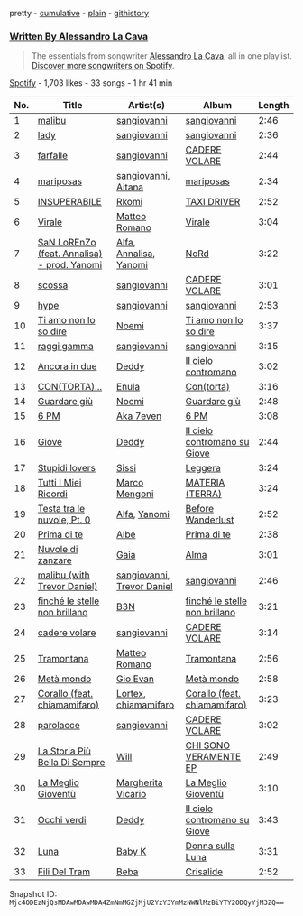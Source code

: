 pretty - [cumulative](/playlists/cumulative/37i9dQZF1EFzML3sgXnWTr.md) - [plain](/playlists/plain/37i9dQZF1EFzML3sgXnWTr) - [githistory](https://github.githistory.xyz/mackorone/spotify-playlist-archive/blob/main/playlists/plain/37i9dQZF1EFzML3sgXnWTr)

### [Written By Alessandro La Cava](https://open.spotify.com/playlist/37i9dQZF1EFzML3sgXnWTr)

> The essentials from songwriter <a href="https://artists.spotify.com/songwriter/0Na8xJd70B204c85CX7s7K">Alessandro La Cava</a>, all in one playlist\. <a href="spotify:genre:0JQ5DAqbMKFSCjnQr8QZ3O">Discover more songwriters on Spotify</a>.

[Spotify](https://open.spotify.com/user/spotify) - 1,703 likes - 33 songs - 1 hr 41 min

| No. | Title | Artist(s) | Album | Length |
|---|---|---|---|---|
| 1 | [malibu](https://open.spotify.com/track/4p0o4pBoJPxYMXKhYbRzzw) | [sangiovanni](https://open.spotify.com/artist/7dL0nOHwnSAsNAwpkPSGWP) | [sangiovanni](https://open.spotify.com/album/4glIx4caTnxFFuRP5tUFaz) | 2:46 |
| 2 | [lady](https://open.spotify.com/track/1h9HxkDH67X8cig593BBOb) | [sangiovanni](https://open.spotify.com/artist/7dL0nOHwnSAsNAwpkPSGWP) | [sangiovanni](https://open.spotify.com/album/4glIx4caTnxFFuRP5tUFaz) | 2:36 |
| 3 | [farfalle](https://open.spotify.com/track/32KxxVUfXnbdujTh5DGmgu) | [sangiovanni](https://open.spotify.com/artist/7dL0nOHwnSAsNAwpkPSGWP) | [CADERE VOLARE](https://open.spotify.com/album/5IQdzZjqyRJ9oVIRX6LXPD) | 2:44 |
| 4 | [mariposas](https://open.spotify.com/track/5R2hNuiiwnKVAUNktF9j2Y) | [sangiovanni](https://open.spotify.com/artist/7dL0nOHwnSAsNAwpkPSGWP), [Aitana](https://open.spotify.com/artist/7eLcDZDYHXZCebtQmVFL25) | [mariposas](https://open.spotify.com/album/5oSxZwLHXX8NOpayMUC9VH) | 2:34 |
| 5 | [INSUPERABILE](https://open.spotify.com/track/3nNxdeQX9iFeuosMcFEeDd) | [Rkomi](https://open.spotify.com/artist/056KMTw6IztdQjBmFfVyO3) | [TAXI DRIVER](https://open.spotify.com/album/6et3LALeDMavQqtIn2AC3Z) | 2:52 |
| 6 | [Virale](https://open.spotify.com/track/2UaTiaxdp9uaRb6fMy8qpR) | [Matteo Romano](https://open.spotify.com/artist/5Imsy0ZXNi7uWLJpP5dZ8b) | [Virale](https://open.spotify.com/album/0rSZMkAo12juM5issAjerT) | 3:04 |
| 7 | [SaN LoREnZo \(feat\. Annalisa\) \- prod\. Yanomi](https://open.spotify.com/track/7yGaVzGU1qKp92Xd4zV94i) | [Alfa](https://open.spotify.com/artist/7GacyaFUp0qkEJglERX9N7), [Annalisa](https://open.spotify.com/artist/0EqkKYDK9EkKY5N7zU3FPv), [Yanomi](https://open.spotify.com/artist/6YgYCNwq3DkSXEd6kGxoZW) | [NoRd](https://open.spotify.com/album/4LDkteS52GRbR6rjrbhFkV) | 3:22 |
| 8 | [scossa](https://open.spotify.com/track/7aoU4HfD4yc1LhpyldWFtm) | [sangiovanni](https://open.spotify.com/artist/7dL0nOHwnSAsNAwpkPSGWP) | [CADERE VOLARE](https://open.spotify.com/album/67LfyhhnPgGxXKMDuXzLnT) | 3:01 |
| 9 | [hype](https://open.spotify.com/track/4DWCjOAFbhfjZzcvKkleIx) | [sangiovanni](https://open.spotify.com/artist/7dL0nOHwnSAsNAwpkPSGWP) | [sangiovanni](https://open.spotify.com/album/4glIx4caTnxFFuRP5tUFaz) | 2:53 |
| 10 | [Ti amo non lo so dire](https://open.spotify.com/track/0ghwEektHMemDGqmOzsNnc) | [Noemi](https://open.spotify.com/artist/62C5P1caRIK12ndTkzNJjA) | [Ti amo non lo so dire](https://open.spotify.com/album/4xdh3qnIp6cwjHUzq27svz) | 3:37 |
| 11 | [raggi gamma](https://open.spotify.com/track/6UEPZv9ZGcoZRxnkCq5C2p) | [sangiovanni](https://open.spotify.com/artist/7dL0nOHwnSAsNAwpkPSGWP) | [sangiovanni](https://open.spotify.com/album/7oMyjqYnpRhVYQKwjHrnFd) | 3:15 |
| 12 | [Ancora in due](https://open.spotify.com/track/70rhDfMyFQBSshpXUovMEh) | [Deddy](https://open.spotify.com/artist/7FoxLMG7HePgQvwDfJj7VR) | [Il cielo contromano](https://open.spotify.com/album/3yPQgxO1KYgLhjsViwdqzt) | 3:02 |
| 13 | [CON\(TORTA\)...](https://open.spotify.com/track/1DJZ3oXntTxMIeqQKodeX0) | [Enula](https://open.spotify.com/artist/31NYlMTjh7MnQW9TPHL8pR) | [Con\(torta\)](https://open.spotify.com/album/4XTcBZhbAcDSLO8blO4RBd) | 3:16 |
| 14 | [Guardare giù](https://open.spotify.com/track/0nZzbRLYgvdkQB6EKjWfAL) | [Noemi](https://open.spotify.com/artist/62C5P1caRIK12ndTkzNJjA) | [Guardare giù](https://open.spotify.com/album/7sjHSwxgGeW1VhT8mBKluB) | 2:48 |
| 15 | [6 PM](https://open.spotify.com/track/5Lh0AgBMU1xRNLZ8iPW4bS) | [Aka 7even](https://open.spotify.com/artist/0lQtBhjEJpoOroQS6fbWMc) | [6 PM](https://open.spotify.com/album/7hrXbPpSWQ4xd1uuOnAuT5) | 3:08 |
| 16 | [Giove](https://open.spotify.com/track/7B6OCZyGDckCQvg839dN7N) | [Deddy](https://open.spotify.com/artist/7FoxLMG7HePgQvwDfJj7VR) | [Il cielo contromano su Giove](https://open.spotify.com/album/21gWOI8QKz6gRqEEyUJbdy) | 2:44 |
| 17 | [Stupidi lovers](https://open.spotify.com/track/6eZXzI6f0nHiTtL2C2V8E8) | [Sissi](https://open.spotify.com/artist/6P7jNZ4DCs766yu5td601i) | [Leggera](https://open.spotify.com/album/6vtGqGLz1IqeLtEXwluv70) | 3:24 |
| 18 | [Tutti I Miei Ricordi](https://open.spotify.com/track/6TcnHPvUaY3OH6SKKiS2N1) | [Marco Mengoni](https://open.spotify.com/artist/3xGlLcG9CUrs5MvFkSLOS5) | [MATERIA \(TERRA\)](https://open.spotify.com/album/38nebQ0IpOOQ4y8OERnIwZ) | 3:24 |
| 19 | [Testa tra le nuvole, Pt\. 0](https://open.spotify.com/track/6jm6xEF89GMviLo8GILp6z) | [Alfa](https://open.spotify.com/artist/7GacyaFUp0qkEJglERX9N7), [Yanomi](https://open.spotify.com/artist/6YgYCNwq3DkSXEd6kGxoZW) | [Before Wanderlust](https://open.spotify.com/album/4m56Ae5dOv24XbtQLYtXKp) | 2:52 |
| 20 | [Prima di te](https://open.spotify.com/track/58IqnJR6PRquHRqf4jLbdi) | [Albe](https://open.spotify.com/artist/6eBpe3hqpzEJPqh8bREqI6) | [Prima di te](https://open.spotify.com/album/5t9ito4iEA9Qo9tTOMFpdp) | 2:38 |
| 21 | [Nuvole di zanzare](https://open.spotify.com/track/5WGBPphxMAMtxEOIPGsqeJ) | [Gaia](https://open.spotify.com/artist/3AVx3OBPIk4pJQllAXoVs1) | [Alma](https://open.spotify.com/album/0py7R4xpnEanAfBHggX7ms) | 3:01 |
| 22 | [malibu \(with Trevor Daniel\)](https://open.spotify.com/track/31cxJ8JDVyYM1Ybqppmi9s) | [sangiovanni](https://open.spotify.com/artist/7dL0nOHwnSAsNAwpkPSGWP), [Trevor Daniel](https://open.spotify.com/artist/7uaIm6Pw7xplS8Dy06V6pT) | [sangiovanni](https://open.spotify.com/album/4glIx4caTnxFFuRP5tUFaz) | 2:46 |
| 23 | [finché le stelle non brillano](https://open.spotify.com/track/7y0zSVEiBDAFJ5ea2poaIV) | [B3N](https://open.spotify.com/artist/1TUO8DpCpHhmB4gYdLqLOF) | [finché le stelle non brillano](https://open.spotify.com/album/70KWscv56jX5G9GBmwigAx) | 3:21 |
| 24 | [cadere volare](https://open.spotify.com/track/77kA6Y1DBIjD1x77WLhxgg) | [sangiovanni](https://open.spotify.com/artist/7dL0nOHwnSAsNAwpkPSGWP) | [CADERE VOLARE](https://open.spotify.com/album/5IQdzZjqyRJ9oVIRX6LXPD) | 3:14 |
| 25 | [Tramontana](https://open.spotify.com/track/5fv7PpVdqsRttMlSD2OD1g) | [Matteo Romano](https://open.spotify.com/artist/5Imsy0ZXNi7uWLJpP5dZ8b) | [Tramontana](https://open.spotify.com/album/3XcRaeOe3P3s2Z1AZLFFZW) | 2:56 |
| 26 | [Metà mondo](https://open.spotify.com/track/5zZ0yzln50TFBzKl1YNckG) | [Gio Evan](https://open.spotify.com/artist/1UjLyuJUXKzlECQRLIsF3n) | [Metà mondo](https://open.spotify.com/album/6dJf5WCRsjpCX0pvDlLdZy) | 2:58 |
| 27 | [Corallo \(feat\. chiamamifaro\)](https://open.spotify.com/track/7BzjrflnTHc4mOuc7kU6hL) | [Lortex](https://open.spotify.com/artist/0ItmqfCN0IYX9N8LcDHj45), [chiamamifaro](https://open.spotify.com/artist/7IkCnJuIFuZyvZb60a5DEe) | [Corallo \(feat\. chiamamifaro\)](https://open.spotify.com/album/149h74WS0ayKjYX2gbKitz) | 3:23 |
| 28 | [parolacce](https://open.spotify.com/track/61zba7lHT4kUUXrGXLWjjj) | [sangiovanni](https://open.spotify.com/artist/7dL0nOHwnSAsNAwpkPSGWP) | [CADERE VOLARE](https://open.spotify.com/album/5IQdzZjqyRJ9oVIRX6LXPD) | 3:02 |
| 29 | [La Storia Più Bella Di Sempre](https://open.spotify.com/track/52iL3M9rif4eQplgFdslmW) | [Will](https://open.spotify.com/artist/7qIrqNF6i1kRLkGLgGXuZq) | [CHI SONO VERAMENTE EP](https://open.spotify.com/album/5fEPgkaJVP12LRMZ5T6fhI) | 2:49 |
| 30 | [La Meglio Gioventù](https://open.spotify.com/track/1KRTSDtOVwd4oTZ1gfzluB) | [Margherita Vicario](https://open.spotify.com/artist/2UUqj8yIpJGSjEJgkL4IIY) | [La Meglio Gioventù](https://open.spotify.com/album/27YISdUuV8GRGMRuAvMdVz) | 3:10 |
| 31 | [Occhi verdi](https://open.spotify.com/track/3J4gqixO14RACrX3ISIR4l) | [Deddy](https://open.spotify.com/artist/7FoxLMG7HePgQvwDfJj7VR) | [Il cielo contromano su Giove](https://open.spotify.com/album/21gWOI8QKz6gRqEEyUJbdy) | 3:43 |
| 32 | [Luna](https://open.spotify.com/track/2zyiYftVAL1eKQZtMxG1IZ) | [Baby K](https://open.spotify.com/artist/725KKhVCSCQbYkZBptBTfg) | [Donna sulla Luna](https://open.spotify.com/album/5zWZQPpSRsDwx6AwmkMZmD) | 3:31 |
| 33 | [Fili Del Tram](https://open.spotify.com/track/5jJnKCA8bSdNtSGa1VL5jY) | [Beba](https://open.spotify.com/artist/6ZpOQK1OKdCybuOgMkdbUh) | [Crisalide](https://open.spotify.com/album/5291vGtKdgVQco8wobFIAA) | 2:52 |

Snapshot ID: `Mjc4ODEzNjQsMDAwMDAwMDA4ZmNmMGZjMjU2YzY3YmMzNWNlMzBiYTY2ODQyYjM3ZQ==`
